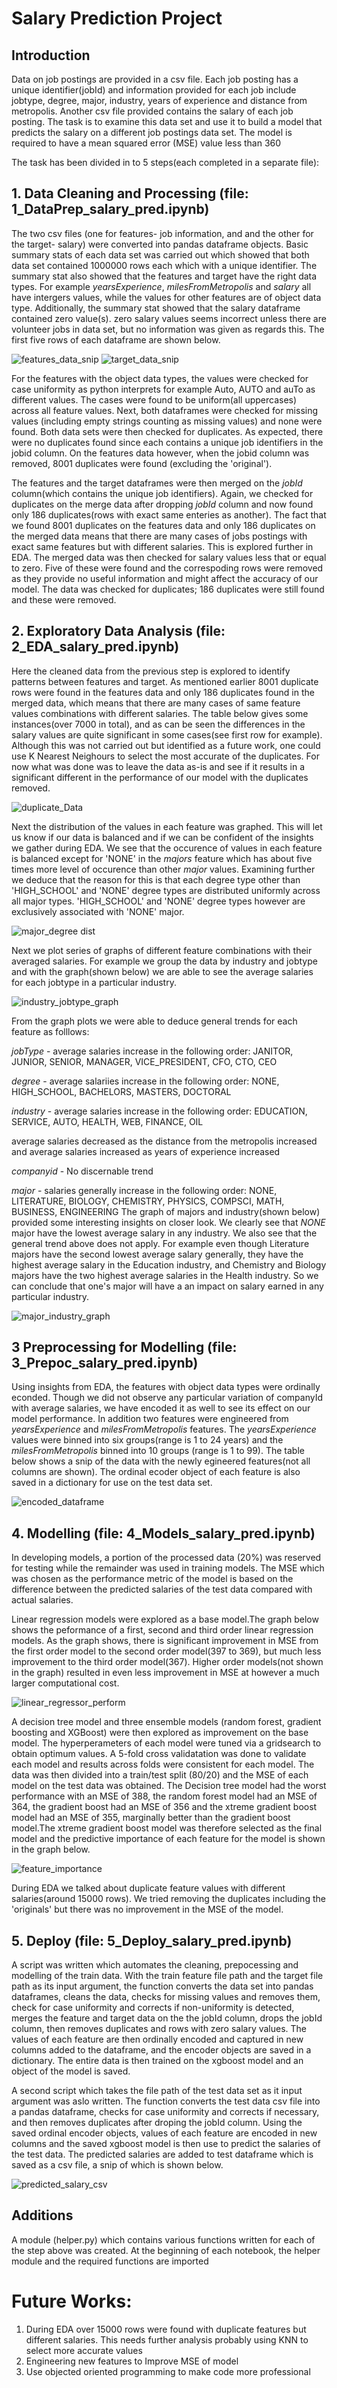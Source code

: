 # Salary Prediction Project

## Introduction
Data on job postings are provided in a csv file. Each job posting has a unique identifier(jobId) and information provided for each job include jobtype, degree, major, industry, years of experience and distance from metropolis. Another csv file provided contains the salary of each job posting. The task is to examine this data set and use it to build a model that predicts the salary on a different job postings data set. The model is required to have a mean squared error (MSE) value less than 360 

The task has been divided in to 5 steps(each completed in a separate file):

## 1. Data Cleaning and Processing (file: 1_DataPrep_salary_pred.ipynb) 
The  two csv files (one for features- job information, and and the other for the target- salary) were converted into pandas dataframe objects. Basic summary stats of each data set was carried out which showed  that both data set contained 1000000 rows each which with a unique identifier. The summary stat also showed that the features and target have the right data types. For example _yearsExperience_, _milesFromMetropolis_ and _salary_  all have intergers values, while the values for other features are of object data type. Additionally, the summary stat showed that the salary dataframe contained zero value(s). zero salary values seems incorrect unless there are volunteer jobs in data set, but no information was given as regards this. The first five rows of each dataframe are shown below.

![features_data_snip](./images/features_data.PNG)
![target_data_snip](./images/target_data.PNG)


For the features with the object data types, the values were checked for case uniformity as python interprets for example Auto, AUTO and auTo as different values. The cases were found to be uniform(all uppercases) across all feature values. Next, both dataframes were checked for missing values (including empty strings counting as missing values) and none were found. Both data sets were then checked for duplicates. As expected, there were no duplicates found since each contains a unique job identifiers in the jobid column. On the features data however, when the jobid column was removed, 8001 duplicates were found (excluding the 'original').

The features and the target dataframes were then merged on the _jobId_ column(which contains the unique job identifiers). Again, we checked for duplicates on the merge data after dropping _jobId_ column and now found only 186 duplicates(rows with exact same enteries as another). The fact that we found 8001 duplicates on the features data and only 186 duplicates on the merged data means that there are many cases of jobs postings with exact same features but with different salaries. This is explored further in EDA.
 The merged data was then checked for salary values less that or equal to zero. Five of these were found and the correspoding rows were removed as they provide no useful information and might affect the accuracy of our model. The data was checked for duplicates; 186 duplicates were still found and these were removed.

## 2. Exploratory Data Analysis (file: 2_EDA_salary_pred.ipynb) 
Here the cleaned data from the previous step is explored to identify patterns between features and target. As mentioned earlier 8001 duplicate rows were found in the features data and only 186 duplicates found in the merged data, which means that there are many cases of same feature values combinations with different salaries. The table below gives some instances(over 7000 in total), and as can be seen the differences in the salary values are quite significant in some cases(see first row for example). Although this was not carried out but identified as a future work, one could use K Nearest Neighours to select the most accurate of the duplicates. For now what was done was to leave the data as-is and see if it results in a significant different in the performance of our model with the duplicates removed.

![duplicate_Data](./images/Duplcate_features_with_different_salaries.PNG )
  
  
Next the distribution of the values in each feature was graphed. This will let us know if our data is balanced and if we can be confident of the insights we gather during EDA. We see that the occurence of values in each feature is balanced except for 'NONE' in the _majors_ feature which has about five times more level of occurence than other _major_ values. Examining further we deduce that the reason for this is that each degree type other than 'HIGH_SCHOOL' and 'NONE' degree types are distributed uniformly across all major types. 'HIGH_SCHOOL' and 'NONE' degree types however are exclusively associated with 'NONE' major.

![major_degree dist](./images/major_degree_feature_distribution.PNG)

Next we plot series of graphs of different feature combinations with their averaged salaries. For example we group the data by industry and jobtype and with the graph(shown below) we are able to see the average salaries for each jobtype in a particular industry. 

![industry_jobtype_graph](./images/industry_jobtype_graph.PNG)

From the graph plots we were able to deduce general trends for each feature as folllows:

_jobType_ - average salaries increase in the following order: JANITOR, JUNIOR, SENIOR, MANAGER, VICE_PRESIDENT, CFO, CTO, CEO

_degree_ - average salariies increase in the following order: NONE, HIGH_SCHOOL, BACHELORS, MASTERS, DOCTORAL

_industry_ - average salaries increase in the following order: EDUCATION, SERVICE, AUTO, HEALTH, WEB, FINANCE, OIL

average salaries decreased as the distance from the metropolis increased and average salaries increased as years of experience increased

_companyid_ - No discernable trend

_major_ - salaries generally increase in the following order: NONE, LITERATURE, BIOLOGY, CHEMISTRY, PHYSICS, COMPSCI, MATH, BUSINESS, ENGINEERING 
The graph of majors and industry(shown below) provided some interesting insights on closer look. We clearly see that _NONE_ major have the lowest average salary in any industry. We also see that the general trend above does not apply. For example even though Literature majors have the second lowest average salary generally, they have the highest average salary in the Education industry, and Chemistry and Biology majors have the two highest average salaries in the Health industry. So we can conclude that one's major will have a an impact on salary earned in any particular industry.


![major_industry_graph](./images/major_industry_graph.PNG)



## 3 Preprocessing for Modelling (file: 3_Prepoc_salary_pred.ipynb) 
Using insights from EDA, the features with object data types were ordinally econded. Though we did not observe any particular variation of companyId with average salaries, we have encoded it as well to see its effect on our model performance. In addition two features were engineered from _yearsExperience_ and _milesFromMetropolis_ features. The _yearsExperience_ values were binned into six groups(range is 1 to 24 years) and the _milesFromMetropolis_ binned into 10 groups (range is 1 to 99). The table below shows a snip of the data with the newly egineered features(not all columns are shown). The ordinal ecoder object of each feature is also saved in a dictionary for use on the test data set.

![encoded_dataframe](./images/encoded_data.PNG) 


## 4. Modelling (file: 4_Models_salary_pred.ipynb) 
In developing models, a portion of the processed data (20%) was reserved for testing while the remainder was used in training models. The MSE which was chosen as the performance metric of the model is based on the difference between the predicted salaries of the test data compared with actual salaries.    

Linear regression models were explored as a base model.The graph below shows the peformance of a first, second and third order linear regression models. As the graph shows, there is significant improvement in MSE from the first order model to the second order model(397 to 369), but much less improvement to the third order model(367). Higher order models(not shown in the graph) resulted in even less improvement in MSE at however a much larger computational cost. 

![linear_regressor_perform](./images/linear_regressor_graph.png)

A decision tree model and three ensemble models (random forest, gradient boosting and XGBoost) were then explored as improvement on the base model. The hyperperameters of each model were tuned via a gridsearch to obtain optimum values. A 5-fold cross validatation was done to validate each model and results across folds  were consistent for each model. The data was then divided into a train/test split (80/20) and the MSE of each model on the test data was obtained. The Decision tree model had the worst performance with an MSE of 388, the random forest model had an MSE of 364, the gradient boost had an MSE of 356 and the xtreme gradient boost model had an MSE of 355,  marginally better than the gradient boost model.The xtreme gradient boost model was therefore selected as the final model and the predictive importance of each feature for the model is shown in the graph below.

![feature_importance](./images/feature_importance.PNG) 

During EDA we talked about duplicate feature values with different salaries(around 15000 rows). We tried removing the duplicates including the 'originals' but there was no improvement in the MSE of the model. 


## 5. Deploy (file: 5_Deploy_salary_pred.ipynb)
A script was written which automates the cleaning, prepocessing and modelling of the train data. With the train feature file path and the target file path as its input argument, the function converts the data set into pandas dataframes, cleans the data, checks for missing values and removes them, check for case uniformity and corrects if non-uniformity is detected, merges the feature and target data on the the jobId column, drops the jobId column, then removes duplicates and rows with zero salary values. The values of each feature are then ordinally encoded and captured in new columns added to the dataframe, and the encoder objects are saved in a dictionary. The entire data is then trained on the xgboost model and an object of the model is saved.

A second script which takes the file path of the test data set as it input argument was aslo written. The function converts the test data csv file into a pandas dataframe, checks for case uniformity and corrects if necessary, and then removes duplicates after droping the jobId column. Using the saved ordinal encoder objects, values of each feature are encoded in new columns and the saved xgboost model is then use to predict the salaries of the test data. The predicted salaries are added to test dataframe which is saved as a csv file, a snip of which is shown below.

![predicted_salary_csv](./images/predicted_salary.PNG)

## Additions
A module (helper.py) which contains various functions written for each of the step above was created. At the beginning of each notebook, the helper module and the required functions are imported

# Future Works:
1. During EDA over 15000 rows were found with duplicate features but different salaries. This needs further analysis probably using KNN to select more accurate values
2. Engineering new features to Improve  MSE of model
3. Use objected oriented programming to make code more professional
